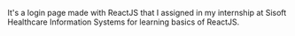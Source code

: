 It's a login page made with ReactJS that I assigned in my internship at Sisoft Healthcare Information Systems for learning basics of ReactJS.
